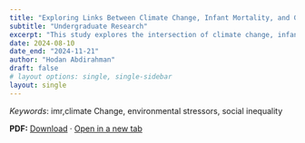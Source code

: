 ```yaml
---
title: "Exploring Links Between Climate Change, Infant Mortality, and Gender - Based Violence in the U.S."
subtitle: "Undergraduate Research"
excerpt: "This study explores the intersection of climate change, infant mortality rates (IMR), and gender - based violence in the United States, focusing on the role of environmental stressors such as CO2 emissions and various extreme weather events. Using a two - way fixed effects model, the analysis uncovers counterintuitive findings, including a negative association between CO2 emissions, most air pollutants, and IMR, potentially reflecting the indirect benefits of economic development. Conversely, NO2 exhibits a positive relationship with IMR, emphasizing its harmful impact on infant health . The study highlights income disparities as a key factor, with econom ic stability reducing IMR despite environmental risks. These findings emphasize the necessity for integrated policies that tackle environmental, social, and economic vulnerabilities to improve public health and promote gender equity in the context of clima te change"
date: 2024-08-10
date_end: "2024-11-21"
author: "Hodan Abdirahman"
draft: false
# layout options: single, single-sidebar
layout: single
---
```


*Keywords*: imr,climate Change, environmental stressors, social inequality

**PDF:** [Download](./sample.pdf) · [Open in a new tab](./sample.pdf)
